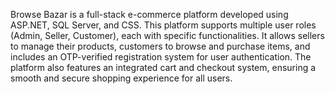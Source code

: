 Browse Bazar is a full-stack e-commerce platform developed using ASP.NET, SQL Server, and CSS. This platform supports multiple user roles (Admin, Seller, Customer), each with specific functionalities. It allows sellers to manage their products, customers to browse and purchase items, and includes an OTP-verified registration system for user authentication. The platform also features an integrated cart and checkout system, ensuring a smooth and secure shopping experience for all users.
